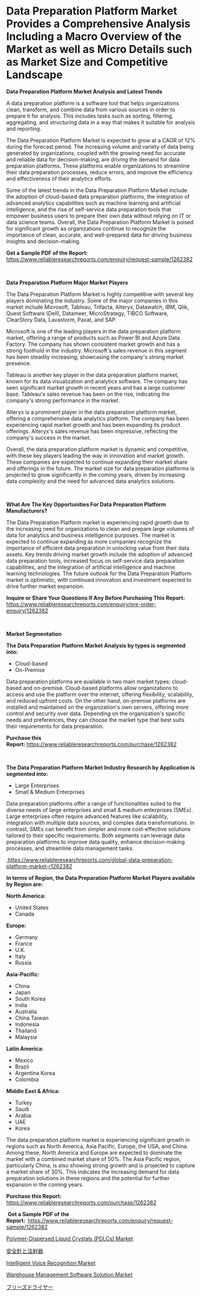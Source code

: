 <p><h1>Data Preparation Platform Market Provides a Comprehensive Analysis Including a Macro Overview of the Market as well as Micro Details such as Market Size and Competitive Landscape</h1></p><p><strong>Data Preparation Platform Market Analysis and Latest Trends</strong></p>
<p><p>A data preparation platform is a software tool that helps organizations clean, transform, and combine data from various sources in order to prepare it for analysis. This includes tasks such as sorting, filtering, aggregating, and structuring data in a way that makes it suitable for analysis and reporting.</p><p>The Data Preparation Platform Market is expected to grow at a CAGR of 12% during the forecast period. The increasing volume and variety of data being generated by organizations, coupled with the growing need for accurate and reliable data for decision-making, are driving the demand for data preparation platforms. These platforms enable organizations to streamline their data preparation processes, reduce errors, and improve the efficiency and effectiveness of their analytics efforts.</p><p>Some of the latest trends in the Data Preparation Platform Market include the adoption of cloud-based data preparation platforms, the integration of advanced analytics capabilities such as machine learning and artificial intelligence, and the rise of self-service data preparation tools that empower business users to prepare their own data without relying on IT or data science teams. Overall, the Data Preparation Platform Market is poised for significant growth as organizations continue to recognize the importance of clean, accurate, and well-prepared data for driving business insights and decision-making.</p></p>
<p><strong>Get a Sample PDF of the Report:&nbsp;</strong> <a href="https://www.reliableresearchreports.com/enquiry/request-sample/1262382">https://www.reliableresearchreports.com/enquiry/request-sample/1262382</a></p>
<p>&nbsp;</p>
<p><strong>Data Preparation Platform Major Market Players</strong></p>
<p><p>The Data Preparation Platform Market is highly competitive with several key players dominating the industry. Some of the major companies in this market include Microsoft, Tableau, Trifacta, Alteryx, Datawatch, IBM, Qlik, Quest Software (Dell), Datameer, MicroStrategy, TIBCO Software, ClearStory Data, Lavastorm, Paxat, and SAP.</p><p>Microsoft is one of the leading players in the data preparation platform market, offering a range of products such as Power BI and Azure Data Factory. The company has shown consistent market growth and has a strong foothold in the industry. Microsoft's sales revenue in this segment has been steadily increasing, showcasing the company's strong market presence.</p><p>Tableau is another key player in the data preparation platform market, known for its data visualization and analytics software. The company has seen significant market growth in recent years and has a large customer base. Tableau's sales revenue has been on the rise, indicating the company's strong performance in the market.</p><p>Alteryx is a prominent player in the data preparation platform market, offering a comprehensive data analytics platform. The company has been experiencing rapid market growth and has been expanding its product offerings. Alteryx's sales revenue has been impressive, reflecting the company's success in the market.</p><p>Overall, the data preparation platform market is dynamic and competitive, with these key players leading the way in innovation and market growth. These companies are expected to continue expanding their market share and offerings in the future. The market size for data preparation platforms is projected to grow significantly in the coming years, driven by increasing data complexity and the need for advanced data analytics solutions.</p></p>
<p>&nbsp;</p>
<p><strong>What Are The Key Opportunities For Data Preparation Platform Manufacturers?</strong></p>
<p><p>The Data Preparation Platform market is experiencing rapid growth due to the increasing need for organizations to clean and prepare large volumes of data for analytics and business intelligence purposes. The market is expected to continue expanding as more companies recognize the importance of efficient data preparation in unlocking value from their data assets. Key trends driving market growth include the adoption of advanced data preparation tools, increased focus on self-service data preparation capabilities, and the integration of artificial intelligence and machine learning technologies. The future outlook for the Data Preparation Platform market is optimistic, with continued innovation and investment expected to drive further market expansion.</p></p>
<p><strong>Inquire or Share Your Questions If Any Before Purchasing This Report:</strong> <a href="https://www.reliableresearchreports.com/enquiry/pre-order-enquiry/1262382">https://www.reliableresearchreports.com/enquiry/pre-order-enquiry/1262382</a></p>
<p>&nbsp;</p>
<p><strong>Market Segmentation</strong></p>
<p><strong>The Data Preparation Platform Market Analysis by types is segmented into:</strong></p>
<p><ul><li>Cloud-based</li><li>On-Premise</li></ul></p>
<p><p>Data preparation platforms are available in two main market types: cloud-based and on-premise. Cloud-based platforms allow organizations to access and use the platform over the internet, offering flexibility, scalability, and reduced upfront costs. On the other hand, on-premise platforms are installed and maintained on the organization's own servers, offering more control and security over data. Depending on the organization's specific needs and preferences, they can choose the market type that best suits their requirements for data preparation.</p></p>
<p><strong>Purchase this Report:&nbsp;</strong><a href="https://www.reliableresearchreports.com/purchase/1262382">https://www.reliableresearchreports.com/purchase/1262382</a></p>
<p>&nbsp;</p>
<p><strong>The Data Preparation Platform Market Industry Research by Application is segmented into:</strong></p>
<p><ul><li>Large Enterprises</li><li>Small & Medium Enterprises</li></ul></p>
<p><p>Data preparation platforms offer a range of functionalities suited to the diverse needs of large enterprises and small & medium enterprises (SMEs). Large enterprises often require advanced features like scalability, integration with multiple data sources, and complex data transformations. In contrast, SMEs can benefit from simpler and more cost-effective solutions tailored to their specific requirements. Both segments can leverage data preparation platforms to improve data quality, enhance decision-making processes, and streamline data management tasks.</p></p>
<p><a href="https://www.reliableresearchreports.com/global-data-preparation-platform-market-r1262382">&nbsp;https://www.reliableresearchreports.com/global-data-preparation-platform-market-r1262382</a></p>
<p><strong>In terms of Region, the Data Preparation Platform Market Players available by Region are:</strong></p>
<p>
    <p> <strong> North America: </strong>
        <ul>
            <li>United States</li>
            <li>Canada</li>
        </ul>
        </p> 
    <p> <strong> Europe: </strong>
        <ul>
            <li>Germany</li>
            <li>France</li>
            <li>U.K.</li>
            <li>Italy</li>
            <li>Russia</li>
        </ul>
        </p> 
    <p> <strong> Asia-Pacific: </strong>
        <ul>
            <li>China</li>
            <li>Japan</li>
            <li>South Korea</li>
            <li>India</li>
            <li>Australia</li>
            <li>China Taiwan</li>
            <li>Indonesia</li>
            <li>Thailand</li>
            <li>Malaysia</li>
        </ul>
        </p> 
    <p> <strong> Latin America: </strong>
        <ul>
            <li>Mexico</li>
            <li>Brazil</li>
            <li>Argentina Korea</li>
            <li>Colombia</li>
        </ul>
        </p> 
    <p> <strong> Middle East & Africa: </strong>
        <ul>
            <li>Turkey</li>
            <li>Saudi</li>
            <li>Arabia</li>
            <li>UAE</li>
            <li>Korea</li>
        </ul>
    </p>
    </p>
<p><p>The data preparation platform market is experiencing significant growth in regions such as North America, Asia Pacific, Europe, the USA, and China. Among these, North America and Europe are expected to dominate the market with a combined market share of 50%. The Asia Pacific region, particularly China, is also showing strong growth and is projected to capture a market share of 30%. This indicates the increasing demand for data preparation solutions in these regions and the potential for further expansion in the coming years.</p></p>
<p><strong>Purchase this Report: </strong><a href="https://www.reliableresearchreports.com/purchase/1262382">https://www.reliableresearchreports.com/purchase/1262382</a></p>
<p>&nbsp;<strong>Get a Sample PDF of the Report:&nbsp;&nbsp;</strong><a href="https://www.reliableresearchreports.com/enquiry/request-sample/1262382">https://www.reliableresearchreports.com/enquiry/request-sample/1262382</a></p>
<p><strong></strong></p>
<p><p><a href="https://issuu.com/reportprime-2/docs/polymer-dispersed-liquid-crystals-pdlcs-market-siz">Polymer-Dispersed Liquid Crystals (PDLCs) Market</a></p><p><a href="https://medium.com/@jackpeters644/%E5%AE%89%E5%85%A8%E9%87%9D%E3%81%A8%E6%B3%A8%E5%B0%84%E5%99%A8%E3%81%AE%E5%B8%82%E5%A0%B4%E8%A6%8F%E6%A8%A1%E3%81%A8%E5%B8%82%E5%A0%B4%E5%8B%95%E5%90%91-%E5%AE%8C%E5%85%A8%E3%81%AA%E6%A5%AD%E7%95%8C%E6%A6%82%E8%A6%81-2024%E5%B9%B4%E3%81%8B%E3%82%892031%E5%B9%B4%E3%81%BE%E3%81%A7-37c94379763f">安全針と注射器</a></p><p><a href="https://github.com/gladysalidde/Market-Research-Report-List-1/blob/main/intelligent-voice-recognition-market.md">Intelligent Voice Recognition Market</a></p><p><a href="https://github.com/dimitrishawkinswaynenp91rgz/Market-Research-Report-List-2/blob/main/warehouse-management-software-solution-market.md">Warehouse Management Software Solution Market</a></p><p><a href="https://github.com/luffiazaza/Market-Research-Report-List-1/blob/main/549310060148.md">フリーズドライヤー</a></p></p>